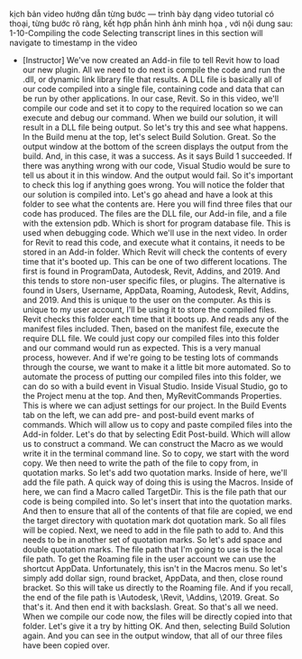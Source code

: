 kịch bản video hướng dẫn từng bước — trình bày dạng video tutorial có thoại, từng bước rõ ràng, kết hợp phần hình ảnh minh họa , với nội dung sau: 
1-10-Compiling the code
Selecting transcript lines in this section will navigate to timestamp in the video
- [Instructor] We've now created an Add-in file to tell Revit how to load our new plugin. All we need to do next is compile the code and run the .dll, or dynamic link library file that results. A DLL file is basically all of our code compiled into a single file, containing code and data that can be run by other applications. In our case, Revit. So in this video, we'll compile our code and set it to copy to the required location so we can execute and debug our command. When we build our solution, it will result in a DLL file being output. So let's try this and see what happens. In the Build menu at the top, let's select Build Solution. Great. So the output window at the bottom of the screen displays the output from the build. And, in this case, it was a success. As it says Build 1 succeeded. If there was anything wrong with our code, Visual Studio would be sure to tell us about it in this window. And the output would fail. So it's important to check this log if anything goes wrong. You will notice the folder that our solution is compiled into. Let's go ahead and have a look at this folder to see what the contents are. Here you will find three files that our code has produced. The files are the DLL file, our Add-in file, and a file with the extension pdb. Which is short for program database file. This is used when debugging code. Which we'll use in the next video. In order for Revit to read this code, and execute what it contains, it needs to be stored in an Add-in folder. Which Revit will check the contents of every time that it's booted up. This can be one of two different locations. The first is found in ProgramData, Autodesk, Revit, Addins, and 2019. And this tends to store non-user specific files, or plugins. The alternative is found in Users, Username, AppData, Roaming, Autodesk, Revit, Addins, and 2019. And this is unique to the user on the computer. As this is unique to my user account, I'll be using it to store the compiled files. Revit checks this folder each time that it boots up. And reads any of the manifest files included. Then, based on the manifest file, execute the require DLL file. We could just copy our compiled files into this folder and our command would run as expected. This is a very manual process, however. And if we're going to be testing lots of commands through the course, we want to make it a little bit more automated. So to automate the process of putting our compiled files into this folder, we can do so with a build event in Visual Studio. Inside Visual Studio, go to the Project menu at the top. And then, MyRevitCommands Properties. This is where we can adjust settings for our project. In the Build Events tab on the left, we can add pre- and post-build event marks of commands. Which will allow us to copy and paste compiled files into the Add-in folder. Let's do that by selecting Edit Post-build. Which will allow us to construct a command. We can construct the Macro as we would write it in the terminal command line. So to copy, we start with the word copy. We then need to write the path of the file to copy from, in quotation marks. So let's add two quotation marks. Inside of here, we'll add the file path. A quick way of doing this is using the Macros. Inside of here, we can find a Macro called TargetDir. This is the file path that our code is being compiled into. So let's insert that into the quotation marks. And then to ensure that all of the contents of that file are copied, we end the target directory with quotation mark dot quotation mark. So all files will be copied. Next, we need to add in the file path to add to. And this needs to be in another set of quotation marks. So let's add space and double quotation marks. The file path that I'm going to use is the local file path. To get the Roaming file in the user account we can use the shortcut AppData. Unfortunately, this isn't in the Macros menu. So let's simply add dollar sign, round bracket, AppData, and then, close round bracket. So this will take us directly to the Roaming file. And if you recall, the end of the file path is \Autodesk, \Revit, \Addins, \2019. Great. So that's it. And then end it with backslash. Great. So that's all we need. When we compile our code now, the files will be directly copied into that folder. Let's give it a try by hitting OK. And then, selecting Build Solution again. And you can see in the output window, that all of our three files have been copied over.